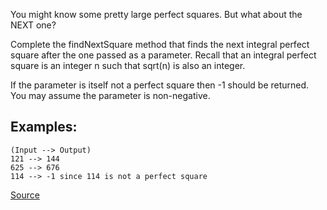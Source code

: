 You might know some pretty large perfect squares. But what about the NEXT one?

Complete the findNextSquare method that finds the next integral perfect square after the one passed as a parameter. Recall that an integral perfect square is an integer n such that sqrt(n) is also an integer.

If the parameter is itself not a perfect square then -1 should be returned. You may assume the parameter is non-negative.

## Examples:
```
(Input --> Output)
121 --> 144
625 --> 676
114 --> -1 since 114 is not a perfect square
```

[Source](https://www.codewars.com/kata/56269eb78ad2e4ced1000013)
